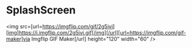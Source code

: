 # SplashScreen

<img src=[url=https://imgflip.com/gif/2g5ivj][img]https://i.imgflip.com/2g5ivj.gif[/img][/url][url=https://imgflip.com/gif-maker]via Imgflip GIF Maker[/url] height="120" width="60" />
